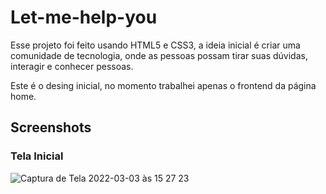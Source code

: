 # Let-me-help-you

Esse projeto foi feito usando HTML5 e CSS3, a ideia inicial é criar uma comunidade de tecnologia, onde as pessoas possam tirar suas dúvidas, interagir e conhecer pessoas.

Este é o desing inicial, no momento trabalhei apenas o frontend da página home.

## Screenshots

### Tela Inicial

![Captura de Tela 2022-03-03 às 15 27 23](https://user-images.githubusercontent.com/60331328/156630076-4a943041-3699-402e-babd-76d2ec37cc68.png)
